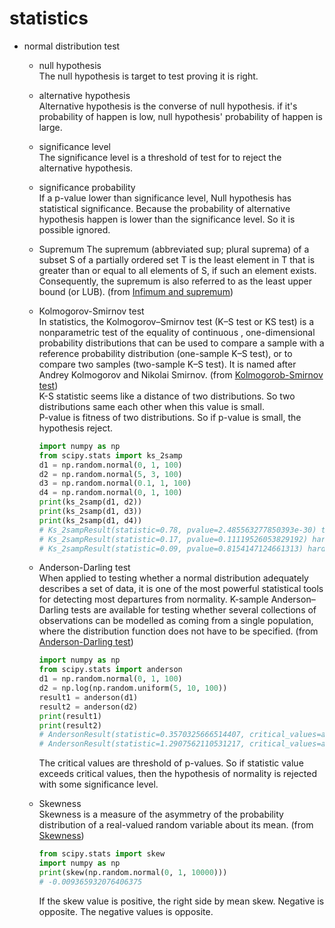 statistics
==========
- normal distribution test    
    - null hypothesis    
        The null hypothesis is target to test proving it is right.    

    - alternative hypothesis    
        Alternative hypothesis is the converse of null hypothesis. if it's probability of happen is low, null hypothesis' probability of happen is large.    

    - significance level            
        The significance level is a threshold of test for to reject the alternative hypothesis.    

    - significance probability    
        If a p-value lower than significance level, Null hypothesis has statistical significance. Because the probability of alternative hypothesis happen is lower than the significance level. So it is possible ignored.
    
    - Supremum
        The supremum (abbreviated sup; plural suprema) of a subset S of a partially ordered set T is the least element in T that is greater than or equal to all elements of S, if such an element exists. Consequently, the supremum is also referred to as the least upper bound (or LUB). (from [Infimum and supremum](https://en.wikipedia.org/wiki/Infimum_and_supremum))

    - Kolmogorov-Smirnov test    
        In statistics, the Kolmogorov–Smirnov test (K–S test or KS test) is a nonparametric test of the equality of continuous , one-dimensional probability distributions that can be used to compare a sample with a reference probability distribution (one-sample K–S test), or to compare two samples (two-sample K–S test). It is named after Andrey Kolmogorov and Nikolai Smirnov. (from [Kolmogorob-Smirnov test](https://en.wikipedia.org/wiki/Kolmogorov%E2%80%93Smirnov_test, 'Go wikipidia'))    
        K-S statistic seems like a distance of two distributions. So two distributions same each other when this value is small.    
        P-value is fitness of two distributions. So if p-value is small, the hypothesis reject.
        ```python
        import numpy as np
        from scipy.stats import ks_2samp
        d1 = np.random.normal(0, 1, 100)
        d2 = np.random.normal(5, 3, 100)
        d3 = np.random.normal(0.1, 1, 100)
        d4 = np.random.normal(0, 1, 100)
        print(ks_2samp(d1, d2))
        print(ks_2samp(d1, d3))
        print(ks_2samp(d1, d4))
        # Ks_2sampResult(statistic=0.78, pvalue=2.485563277850393e-30) two distribution isn't same
        # Ks_2sampResult(statistic=0.17, pvalue=0.11119526053829192) hard to reject hypothesis
        # Ks_2sampResult(statistic=0.09, pvalue=0.8154147124661313) hard to reject hypothesis
        ```

    - Anderson-Darling test    
        When applied to testing whether a normal distribution adequately describes a set of data, it is one of the most powerful statistical tools for detecting most departures from normality. K-sample Anderson–Darling tests are available for testing whether several collections of observations can be modelled as coming from a single population, where the distribution function does not have to be specified. (from [Anderson-Darling test](https://en.wikipedia.org/wiki/Anderson%E2%80%93Darling_test, 'Go wikipidia'))    
        ```python
        import numpy as np
        from scipy.stats import anderson
        d1 = np.random.normal(0, 1, 100)
        d2 = np.log(np.random.uniform(5, 10, 100))
        result1 = anderson(d1)
        result2 = anderson(d2)
        print(result1)
        print(result2)
        # AndersonResult(statistic=0.3570325666514407, critical_values=array([0.555, 0.632, 0.759, 0.885, 1.053]), significance_level=array([15. , 10. ,  5. ,  2.5,  1. ])) d1 is normal distribution
        # AndersonResult(statistic=1.2907562110531217, critical_values=array([0.555, 0.632, 0.759, 0.885, 1.053]), significance_level=array([15. , 10. ,  5. ,  2.5,  1. ])) d2 is not normal distribution
        ```    
        The critical values are threshold of p-values. So if statistic value exceeds critical values, then the hypothesis of normality is rejected with some significance level.
        
    - Skewness    
        Skewness is a measure of the asymmetry of the probability distribution of a real-valued random variable about its mean. (from [Skewness](https://en.wikipedia.org/wiki/Skewness, 'Go wikipidia'))
        ```python
        from scipy.stats import skew
        import numpy as np
        print(skew(np.random.normal(0, 1, 10000)))
        # -0.009365932076406375 
        ```
        If the skew value is positive, the right side by mean skew. Negative is opposite. The negative values is opposite.